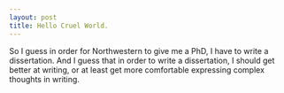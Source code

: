 ```yaml
---
layout: post
title: Hello Cruel World.
---
```


So I guess in order for Northwestern to give me a PhD, I have to write a dissertation. And I guess that in order to write a dissertation, I should get better at writing, or at least get more comfortable expressing complex thoughts in writing.
